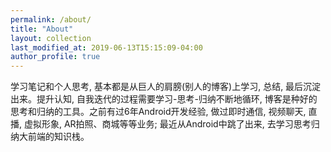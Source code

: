 ```yaml
---
permalink: /about/
title: "About"
layout: collection
last_modified_at: 2019-06-13T15:15:09-04:00
author_profile: true
---
```


学习笔记和个人思考, 基本都是从巨人的肩膀(别人的博客)上学习, 总结, 最后沉淀出来。提升认知, 自我迭代的过程需要学习-思考-归纳不断地循环, 博客是种好的思考和归纳的工具。之前有过6年Android开发经验, 做过即时通信, 视频聊天, 直播, 虚拟形象, AR拍照、商城等等业务; 最近从Android中跳了出来, 去学习思考归纳大前端的知识栈。
